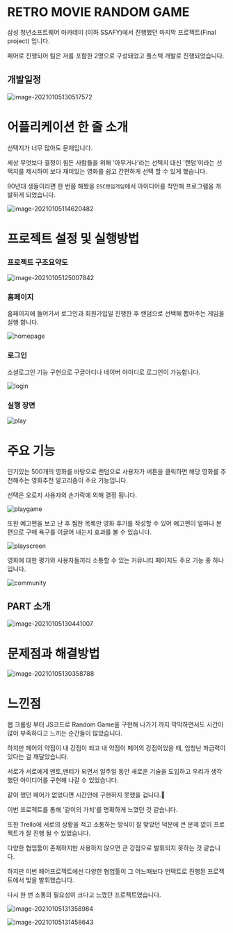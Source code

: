 # RETRO MOVIE RANDOM GAME 

삼성 청년소프트웨어 아카데미 (이하 SSAFY)에서 진행했던 마지막 프로젝트(Final project) 입니다.

페어로 진행되어 팀은 저를 포함한 2명으로 구성돼었고 풀스택 개발로 진행되었습니다.



## 개발일정

![image-20210105130517572](README.assets/image-20210105130517572.png)

# 어플리케이션 한 줄 소개 

선택지가 너무 많아도 문제입니다. 

세상 무엇보다 결정이 힘든 사람들을 위해 '아무거나'라는 선택지 대신 '랜덤'이라는 선택지를 제시하여 보다 재미있는 영화를 쉽고 간편하게 선택 할 수 있게 했습니다.

90년대 생들이라면 한 번쯤 해봤을 `ESC랜덤게임`에서 아이디어를 착안해 프로그램을 개발하게 되었습니다. 

![image-20210105114620482](README.assets/image-20210105114620482.png)



# 프로젝트 설정 및 실행방법



### 프로젝트 구조요약도

![image-20210105125007842](README.assets/image-20210105125007842.png)

### 홈페이지  

홈페이지에 들어가서 로그인과 회원가입일 진행한 후 랜덤으로 선택해 뽑아주는 게임을 실행 합니다.

![homepage](README.assets/final_pjt홈페이지.png)

### 로그인 

소셜로그인 기능 구현으로 구글아디나 네이버 아이디로 로그인이 가능합니다. 

![login](README.assets/final_pjt로그인.png)



### 실행 장면 

![play](README.assets/play.gif)





# 주요 기능

인기있는 500개의 영화를 바탕으로 랜덤으로 사용자가 버튼을 클릭하면 해당 영화를 추천해주는 영화추천 알고리즘이 주요 기능입니다. 

선택은 오로지 사용자의 손가락에 의해 결정 됩니다. 

![playgame](README.assets/final_pjt게임실행.png)

또한 예고편을 보고 난 후 찜한 목록만 영화 후기를 작성할 수 있어 예고편이 얼마나 본편으로 구매 욕구를 이글어 내는지 효과를 볼 수 있습니다.

![playscreen](README.assets/final_pjt실행장면.png)

영화에 대한 평가와 사용자들끼리 소통할 수 있는 커뮤니티 페이지도 주요 기능 중 하나입니다. 

![community](README.assets/final_pjt커뮤니티.png)



## PART 소개

![image-20210105130441007](README.assets/image-20210105130441007.png)





# 문제점과 해결방법

![image-20210105130358788](README.assets/image-20210105130358788.png)

# 느낀점

웹 크롤링 부터 JS코드로 Random Game을 구현해 나가기 까지 막막하면서도 시간이 많이 부족하다고 느끼는 순간들이 많았습니다.

하지만 페어의 약점이 내 강점이 되고 내 약점이 페어의 강점이었을 때, 엄청난 파급력이 있다는 걸 깨달았습니다. 

서로가 서로에게 멘토,멘티가 되면서 일주일 동안 새로운 기술을 도입하고 우리가 생각했던 아이디어를 구현해 나갈 수 있었습니다. 

같이 했던 페어가 없었다면 시간안에 구현하지 못했을 겁니다.🙂

이번 프로젝트를 통해 '같이의 가치'를 명확하게 느꼈던 것 같습니다.



또한 Trello에 서로의 상황을 적고 소통하는 방식이 잘 맞았던 덕분에 큰 문제 없이 프로젝트가 잘 진행 될 수 있었습니다. 

다양한 협업툴이 존재하지만 사용하지 않으면 큰 강점으로 발휘되지 못하는 것 같습니다. 

하지만 이번 페어프로젝트에선 다양한 협업툴이 그 어느때보다 언택트로 진행된 프로젝트에서 빛을 발휘했습니다. 

다시 한 번 소통의 필요성이 크다고 느꼈던 프로젝트였습니다.



![image-20210105131358984](README.assets/image-20210105131358984.png)

![image-20210105131458643](README.assets/image-20210105131458643.png)